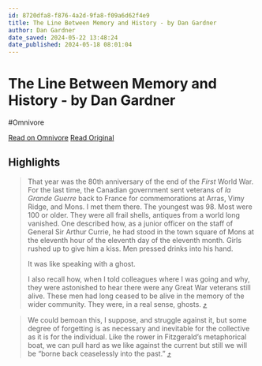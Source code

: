 ```yaml
---
id: 8720dfa8-f876-4a2d-9fa8-f09a6d62f4e9
title: The Line Between Memory and History - by Dan Gardner
author: Dan Gardner
date_saved: 2024-05-22 13:48:24
date_published: 2024-05-18 08:01:04
---
```


# The Line Between Memory and History - by Dan Gardner
#Omnivore

[Read on Omnivore](https://omnivore.app/me/the-line-between-memory-and-history-by-dan-gardner-18fa16b234e)
[Read Original](https://dgardner.substack.com/p/the-line-between-memory-and-history?triedRedirect=true)

## Highlights

> That year was the 80th anniversary of the end of the _First_ World War. For the last time, the Canadian government sent veterans of _la Grande Guerre_ back to France for commemorations at Arras, Vimy Ridge, and Mons. I met them there. The youngest was 98\. Most were 100 or older. They were all frail shells, antiques from a world long vanished. One described how, as a junior officer on the staff of General Sir Arthur Currie, he had stood in the town square of Mons at the eleventh hour of the eleventh day of the eleventh month. Girls rushed up to give him a kiss. Men pressed drinks into his hand. 
> 
> It was like speaking with a ghost.
> 
> I also recall how, when I told colleagues where I was going and why, they were astonished to hear there were any Great War veterans still alive. These men had long ceased to be alive in the memory of the wider community. They were, in a real sense, ghosts. [⤴️](https://omnivore.app/me/the-line-between-memory-and-history-by-dan-gardner-18fa16b234e#dc206cc1-cf60-4980-aa2d-c402c907fac4) 

> We could bemoan this, I suppose, and struggle against it, but some degree of forgetting is as necessary and inevitable for the collective as it is for the individual. Like the rower in Fitzgerald’s metaphorical boat, we can pull hard as we like against the current but still we will be “borne back ceaselessly into the past.” [⤴️](https://omnivore.app/me/the-line-between-memory-and-history-by-dan-gardner-18fa16b234e#a129451c-86d1-4eba-995e-9ee3be5a07c9) 

